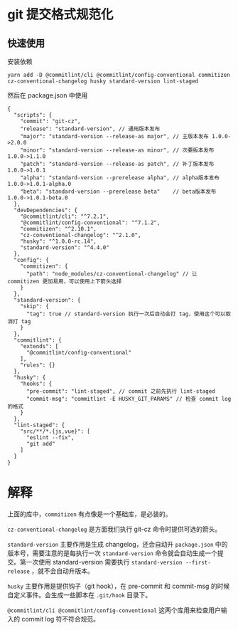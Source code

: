 # git 提交格式规范化


## 快速使用

安装依赖

```
yarn add -D @commitlint/cli @commitlint/config-conventional commitizen cz-conventional-changelog husky standard-version lint-staged
```

然后在 package.json 中使用

```
{
  "scripts": {
    "commit": "git-cz",
    "release": "standard-version", // 通用版本发布
    "major": "standard-version --release-as major", // 主版本发布 1.0.0->2.0.0
    "minor": "standard-version --release-as minor", // 次要版本发布 1.0.0->1.1.0
    "patch": "standard-version --release-as patch", // 补丁版本发布 1.0.0->1.0.1
    "alpha": "standard-version --prerelease alpha", // alpha版本发布 1.0.0->1.0.1-alpha.0
    "beta": "standard-version --prerelease beta"    // beta版本发布 1.0.0->1.0.1-beta.0
  },
  "devDependencies": {
    "@commitlint/cli": "^7.2.1",
    "@commitlint/config-conventional": "^7.1.2",
    "commitizen": "^2.10.1",
    "cz-conventional-changelog": "^2.1.0",
    "husky": "^1.0.0-rc.14",
    "standard-version": "^4.4.0"
  },
  "config": {
    "commitizen": { 
      "path": "node_modules/cz-conventional-changelog" // 让 commitizen 更加易用，可以使用上下箭头选择 
    }
  },
  "standard-version": {
    "skip": {
      "tag": true // standard-version 执行一次后自动会打 tag，使用这个可以取消打 tag
    }
  },
  "commitlint": {
    "extends": [
      "@commitlint/config-conventional"
    ],
    "rules": {}
  },
  "husky": {
    "hooks": {
      "pre-commit": "lint-staged", // commit 之前先执行 lint-staged
      "commit-msg": "commitlint -E HUSKY_GIT_PARAMS" // 检查 commit log 的格式
    }
  },
  "lint-staged": {
    "src/**/*.{js,vue}": [
      "eslint --fix",
      "git add"
    ]
  }
}
```

# 解释

上面的库中，`commitizen` 有点像是一个基础库，是必装的。

`cz-conventional-changelog` 是方面我们执行 git-cz 命令时提供可选的箭头。

`standard-version` 主要作用是生成 changelog，还会自动升 `package.json` 中的版本号，需要注意的是每执行一次 `standard-version` 命令就会自动生成一个提交。第一次使用 standard-version 需要执行 `standard-version --first-release` ，就不会自动升版本。

`husky` 主要作用是提供钩子（git hook），在 pre-commit 和 commit-msg 的时候自定义事件。会生成一些脚本在 `.git/hook` 目录下。

`@commitlint/cli @commitlint/config-conventional` 这两个库用来检查用户输入的 commit log 符不符合规范。